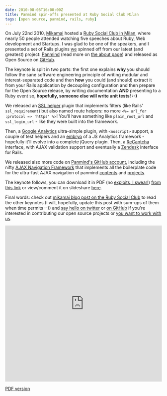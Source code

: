 ```yaml
---
date: 2010-08-05T16:00:00Z
title: Panmind spin-offs presented at Ruby Social Club Milan
tags: [open source, panmind, rails, ruby]
---
```


On July 22nd 2010, [Mikamai](http://mikamai.com/) hosted a [Ruby Social Club in
Milan](http://blog.mikamai.com/2010/07/la-notte-del-ruby-social-club/), where
nearly 50 people attended watching five speeches about Ruby, Web development
and Startups. I was glad to be one of the speakers, and I presented a set of
Rails plugins [we](http://mind2mind.is/) spinned off from our latest (and
greatest) project: [Panmind](http://panmind.org/) (read more on [the about
page](http://panmind.org/about)) and released as Open Source on
[GitHub](http://github.com/Panmind).

The keynote is split in two parts: the first one explains **why** you should
follow the sane software engineering principle of writing modular and
interest-separated code and then **how** you could (and should) extract it from
your Rails application by decoupling configuration and then prepare for the
Open Source release, by writing documentation **AND** presenting to a Ruby
event so, **hopefully, someone else will write unit tests! :-)**

We released an [SSL helper](http://github.com/panmind/ssl_helper) plugin that
implements filters (like Rails' `ssl_requirement`) but also named route helpers:
no more `<%= url_for :protocol => 'https' %>`! You'll have something like
`plain_root_url` and `ssl_login_url` - like they were built into the framework.

Then, a [Google Analytics](http://github.com/panmind/bigbro) ultra-simple
plugin, with `<noscript>` support, a couple of test helpers and an
[embryo](http://github.com/Panmind/bigbro/blob/master/js/jquery.analytics.js)
of a JS Analytics framework - hopefully it'll evolve into a complete jQuery
plugin. Then, a [ReCaptcha](http://github.com/Panmind/recaptcha) interface,
with AJAX validation support and eventually a
[Zendesk](http://github.com/Panmind/zendesk) interface for Rails.

We released also more code on [Panmind's GitHub
account](http://github.com/Panmind), including the nifty [AJAX Navigation
Framework](http://github.com/Panmind/jquery-ajax-nav) that implements all the
boilerplate code for the ultra-fast AJAX navigation of panmind
[contents](http://panmind.org/search) and
[projects](http://panmind.org/tour/collaborate).

The keynote follows, you can download it in PDF (no [exploits, I
swear!](/posts/2010-08-04-on-the-iphone-pdf-and-kernel-exploit)) [from this
link](/posts/2010-08-05-panmind-at-ruby-social-club/Panmind_at_Ruby_Social_Club_Milano.pdf)
or view/comment it on slideshare
[here](http://www.slideshare.net/panmind/panmind-open-source-releases-presented).

Final words: check out [mikamai blog post on the Ruby Social
Club](https://blog.mikamai.com/post/129408154293/la-notte-del-ruby-social-club)
to read the other keynotes (I will, hopefully, update this post with sum-ups of
them when time permits :-)) and [say hello on
twitter](http://twitter.com/panmind) or [on GitHub](http://github.com/Panmind)
if you're interested in contributing our open source projects or [you want to
work with us](http://panmind.org/jobs).

<iframe
src="https://www.slideshare.net/slideshow/embed_code/key/4PwLzCoPaujLIl"
width="100%" height="500" frameborder="0" marginwidth="0" marginheight="0"
scrolling="no" allowfullscreen></iframe>

[PDF version](/posts/2010-08-05-panmind-at-ruby-social-club/Panmind_at_Ruby_Social_Club_Milano.pdf)
